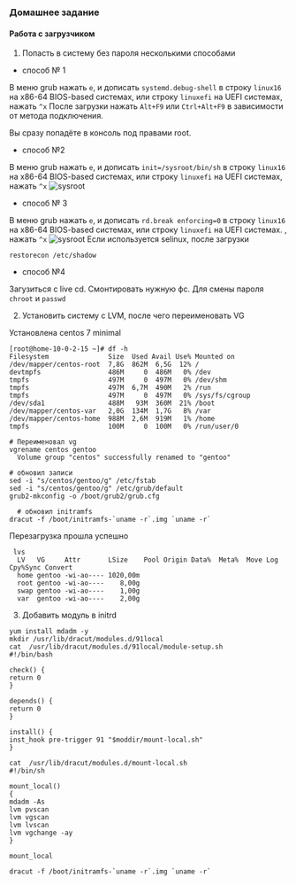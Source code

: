 ### Домашнее задание

#### Работа с загрузчиком
1. Попасть в систему без пароля несколькими способами

* способ № 1

В меню grub нажать `e`, и дописать `systemd.debug-shell` в строку `linux16` на x86-64 BIOS-based системах, или строку `linuxefi` на UEFI системах, нажать `^x`
После загрузки нажать `Alt+F9` или `Ctrl+Alt+F9` в зависимости от метода подключения.

Вы сразу попадёте в консоль под правами root.

* способ №2

В меню grub нажать `e`, и дописать `init=/sysroot/bin/sh` в строку `linux16` на x86-64 BIOS-based системах, или строку `linuxefi` на UEFI системах, нажать `^x`
![sysroot](https://i.imgur.com/0FyaScQ.png)

* способ № 3

В меню grub нажать `e`, и дописать `rd.break enforcing=0` в строку `linux16` на x86-64 BIOS-based системах, или строку `linuxefi` на UEFI системах. , нажать `^x`
![sysroot](https://i.imgur.com/nQryyRN.png)
Если используется selinux, после загрузки
```
restorecon /etc/shadow
```

* способ №4

Загузиться c live cd. Смонтировать нужную фс. Для смены пароля `chroot` и `passwd`

2. Установить систему с LVM, после чего переименовать VG

Установлена centos 7 minimal
```
[root@home-10-0-2-15 ~]# df -h
Filesystem               Size  Used Avail Use% Mounted on
/dev/mapper/centos-root  7,8G  862M  6,5G  12% /
devtmpfs                 486M     0  486M   0% /dev
tmpfs                    497M     0  497M   0% /dev/shm
tmpfs                    497M  6,7M  490M   2% /run
tmpfs                    497M     0  497M   0% /sys/fs/cgroup
/dev/sda1                488M   93M  360M  21% /boot
/dev/mapper/centos-var   2,0G  134M  1,7G   8% /var
/dev/mapper/centos-home  988M  2,6M  919M   1% /home
tmpfs                    100M     0  100M   0% /run/user/0
```

```
# Переименовал vg
vgrename centos gentoo
  Volume group "centos" successfully renamed to "gentoo"

# обновил записи
sed -i "s/centos/gentoo/g" /etc/fstab
sed -i "s/centos/gentoo/g" /etc/grub/default
grub2-mkconfig -o /boot/grub2/grub.cfg

  # обновил initramfs
dracut -f /boot/initramfs-`uname -r`.img `uname -r`
```
Перезагрузка прошла успешно
```
 lvs
  LV   VG     Attr       LSize    Pool Origin Data%  Meta%  Move Log Cpy%Sync Convert
  home gentoo -wi-ao---- 1020,00m                                                    
  root gentoo -wi-ao----    8,00g                                                    
  swap gentoo -wi-ao----    1,00g                                                    
  var  gentoo -wi-ao----    2,00g  
```
3. Добавить модуль в initrd
```
yum install mdadm -y
mkdir /usr/lib/dracut/modules.d/91local
cat  /usr/lib/dracut/modules.d/91local/module-setup.sh
#!/bin/bash

check() {
return 0
}

depends() {
return 0
}

install() {
inst_hook pre-trigger 91 "$moddir/mount-local.sh"
}

cat  /usr/lib/dracut/modules.d/mount-local.sh
#!/bin/sh

mount_local()
{
mdadm -As
lvm pvscan
lvm vgscan
lvm lvscan
lvm vgchange -ay
}

mount_local
```
```
dracut -f /boot/initramfs-`uname -r`.img `uname -r`
```
